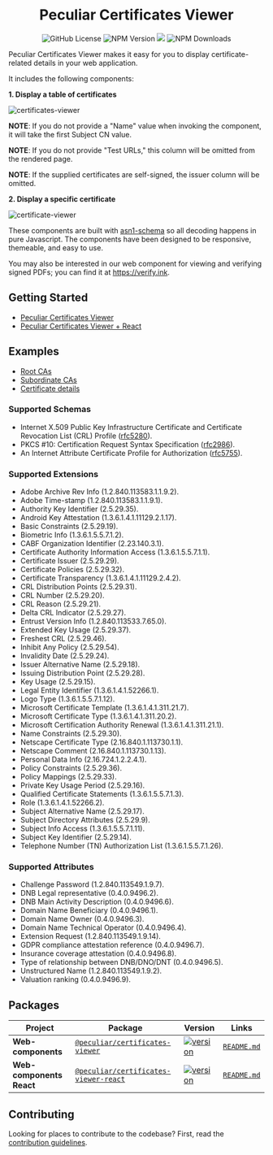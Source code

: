 <h1 align="center">Peculiar Certificates Viewer</h1>

<div align="center">

![GitHub License](https://img.shields.io/github/license/PeculiarVentures/pv-certificates-viewer)
![NPM Version](https://img.shields.io/npm/v/%40peculiar%2Fcertificates-viewer?label=npm%40latest)
[![](https://data.jsdelivr.com/v1/package/npm/@peculiar/certificates-viewer/badge?style=rounded)](https://www.jsdelivr.com/package/npm/@peculiar/certificates-viewer)
![NPM Downloads](https://img.shields.io/npm/dm/%40peculiar%2Fcertificates-viewer?label=npm)

</div>

Peculiar Certificates Viewer makes it easy for you to display certificate-related details in your web application.

It includes the following components:

**1. Display a table of certificates**

![certificates-viewer](https://github.com/PeculiarVentures/pv-certificates-viewer/assets/9417251/a3e70cd4-7f0b-4c0d-aaab-40f0cda0188d)

**NOTE**: If you do not provide a "Name" value when invoking the component, it will take the first Subject CN value.

**NOTE**: If you do not provide "Test URLs," this column will be omitted from the rendered page.

**NOTE**: If the supplied certificates are self-signed, the issuer column will be omitted.

**2. Display a specific certificate**

![certificate-viewer](https://github.com/PeculiarVentures/pv-certificates-viewer/assets/9417251/12f3ac31-b773-4eec-b535-3dce441ada73)

These components are built with [asn1-schema](https://github.com/PeculiarVentures/asn1-schema) so all decoding happens in pure Javascript. The components have been designed to be responsive, themeable, and easy to use.

You may also be interested in our web component for viewing and verifying signed PDFs; you can find it at https://verify.ink.

## Getting Started

- [Peculiar Certificates Viewer](./packages/webcomponents/README.md)
- [Peculiar Certificates Viewer + React](./packages/webcomponents-react/README.md)

## Examples

- [Root CAs](https://codepen.io/donskov/pen/gOpQGYa)
- [Subordinate CAs](https://codepen.io/donskov/pen/poJQWea)
- [Certificate details](https://codepen.io/donskov/pen/RwPqLLa)

### Supported Schemas

- Internet X.509 Public Key Infrastructure Certificate and Certificate Revocation List (CRL) Profile ([rfc5280](https://tools.ietf.org/html/rfc5280)).
- PKCS #10: Certification Request Syntax Specification ([rfc2986](https://tools.ietf.org/html/rfc2986)).
- An Internet Attribute Certificate Profile for Authorization ([rfc5755](https://tools.ietf.org/html/rfc5755)).

### Supported Extensions

- Adobe Archive Rev Info (1.2.840.113583.1.1.9.2).
- Adobe Time-stamp (1.2.840.113583.1.1.9.1).
- Authority Key Identifier (2.5.29.35).
- Android Key Attestation (1.3.6.1.4.1.11129.2.1.17).
- Basic Constraints (2.5.29.19).
- Biometric Info (1.3.6.1.5.5.7.1.2).
- CABF Organization Identifier (2.23.140.3.1).
- Certificate Authority Information Access (1.3.6.1.5.5.7.1.1).
- Certificate Issuer (2.5.29.29).
- Certificate Policies (2.5.29.32).
- Certificate Transparency (1.3.6.1.4.1.11129.2.4.2).
- CRL Distribution Points (2.5.29.31).
- CRL Number (2.5.29.20).
- CRL Reason (2.5.29.21).
- Delta CRL Indicator (2.5.29.27).
- Entrust Version Info (1.2.840.113533.7.65.0).
- Extended Key Usage (2.5.29.37).
- Freshest CRL (2.5.29.46).
- Inhibit Any Policy (2.5.29.54).
- Invalidity Date (2.5.29.24).
- Issuer Alternative Name (2.5.29.18).
- Issuing Distribution Point (2.5.29.28).
- Key Usage (2.5.29.15).
- Legal Entity Identifier (1.3.6.1.4.1.52266.1).
- Logo Type (1.3.6.1.5.5.7.1.12).
- Microsoft Certificate Template (1.3.6.1.4.1.311.21.7).
- Microsoft Certificate Type (1.3.6.1.4.1.311.20.2).
- Microsoft Certification Authority Renewal (1.3.6.1.4.1.311.21.1).
- Name Constraints (2.5.29.30).
- Netscape Certificate Type (2.16.840.1.113730.1.1).
- Netscape Comment (2.16.840.1.113730.1.13).
- Personal Data Info (2.16.724.1.2.2.4.1).
- Policy Constraints (2.5.29.36).
- Policy Mappings (2.5.29.33).
- Private Key Usage Period (2.5.29.16).
- Qualified Certificate Statements (1.3.6.1.5.5.7.1.3).
- Role (1.3.6.1.4.1.52266.2).
- Subject Alternative Name (2.5.29.17).
- Subject Directory Attributes (2.5.29.9).
- Subject Info Access (1.3.6.1.5.5.7.1.11).
- Subject Key Identifier (2.5.29.14).
- Telephone Number (TN) Authorization List (1.3.6.1.5.5.7.1.26).

### Supported Attributes

- Challenge Password (1.2.840.113549.1.9.7).
- DNB Legal representative (0.4.0.9496.2).
- DNB Main Activity Description (0.4.0.9496.6).
- Domain Name Beneficiary (0.4.0.9496.1).
- Domain Name Owner (0.4.0.9496.3).
- Domain Name Technical Operator (0.4.0.9496.4).
- Extension Request (1.2.840.113549.1.9.14).
- GDPR compliance attestation reference (0.4.0.9496.7).
- Insurance coverage attestation (0.4.0.9496.8).
- Type of relationship between DNB/DNO/DNT (0.4.0.9496.5).
- Unstructured Name (1.2.840.113549.1.9.2).
- Valuation ranking (0.4.0.9496.9).

## Packages

| Project | Package | Version | Links |
| ------- | ------- | ------- |:-----:|
| **Web-components** | [`@peculiar/certificates-viewer`](https://www.npmjs.com/package/@peculiar/certificates-viewer) | [![version](https://img.shields.io/npm/v/@peculiar/certificates-viewer/latest.svg)](https://www.npmjs.com/package/@peculiar/certificates-viewer) | [`README.md`](packages/webcomponents/README.md)
| **Web-components React** | [`@peculiar/certificates-viewer-react`](https://www.npmjs.com/package/@peculiar/certificates-viewer-react) | [![version](https://img.shields.io/npm/v/@peculiar/certificates-viewer-react/latest.svg)](https://www.npmjs.com/package/@peculiar/certificates-viewer-react) | [`README.md`](packages/webcomponents-react/README.md)


## Contributing

Looking for places to contribute to the codebase? First, read the [contribution guidelines](CONTRIBUTING.md).
